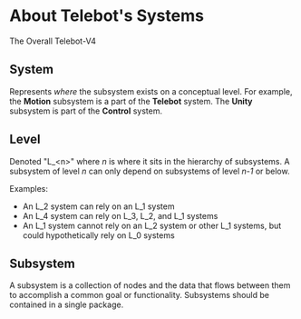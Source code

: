 # About Telebot's Systems
The Overall Telebot-V4
## System
Represents *where* the subsystem exists on a conceptual level. For example, the **Motion** subsystem is a part of the **Telebot** system. The **Unity** subsystem is part of the **Control** system.
## Level
Denoted "L_\<n\>" where *n* is where it sits in the hierarchy of subsystems. A subsystem of level *n* can only depend on subsystems of level *n-1* or below.

Examples:
- An L_2 system can rely on an L_1 system
- An L_4 system can rely on L_3, L_2, and L_1 systems
- An L_1 system cannot rely on an L_2 system or other L_1 systems, but could hypothetically rely on L_0 systems
## Subsystem
A subsystem is a collection of nodes and the data that flows between them to accomplish a common goal or functionality. Subsystems should be contained in a single package.